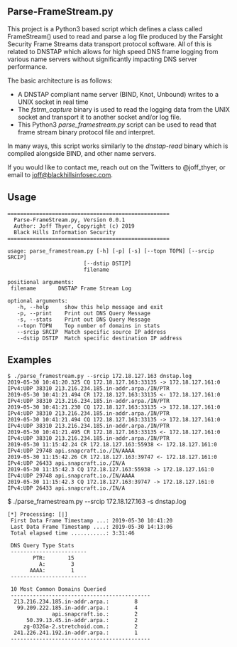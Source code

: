## Parse-FrameStream.py

This project is a Python3 based script which defines a class
called FrameStream() used to read and parse a log file produced
by the Farsight Security Frame Streams data transport protocol
software.   All of this is related to DNSTAP which allows for
high speed DNS frame logging from various name servers without
significantly impacting DNS server performance.

The basic architecture is as follows:
* A DNSTAP compliant name server (BIND, Knot, Unbound) writes to a UNIX socket in real time
* The *fstrm_capture* binary is used to read the logging data from the UNIX socket and transport it to another socket and/or log file.
* This Python3 *parse_framestream.py* script can be used to read that frame stream binary protocol file and interpret.

In many ways, this script works similarly to the *dnstap-read* binary which
is compiled alongside BIND, and other name servers. 

If you would like to contact me, reach out on the Twitters to @joff_thyer, or email to joff@blackhillsinfosec.com.

## Usage

    ===================================================
      Parse-FrameStream.py, Version 0.0.1
      Author: Joff Thyer, Copyright (c) 2019
      Black Hills Information Security
    ===================================================

    usage: parse_framestream.py [-h] [-p] [-s] [--topn TOPN] [--srcip SRCIP]
                            [--dstip DSTIP]
                            filename

    positional arguments:
     filename       DNSTAP Frame Stream Log

    optional arguments:
       -h, --help     show this help message and exit
       -p, --print    Print out DNS Query Message
       -s, --stats    Print out DNS Query Message
       --topn TOPN    Top number of domains in stats
       --srcip SRCIP  Match specific source IP address
       --dstip DSTIP  Match specific destination IP address

## Examples

    $ ./parse_framestream.py --srcip 172.18.127.163 dnstap.log
    2019-05-30 10:41:20.325 CQ 172.18.127.163:33135 -> 172.18.127.161:0 IPv4:UDP 38310 213.216.234.185.in-addr.arpa./IN/PTR
    2019-05-30 10:41:21.494 CR 172.18.127.163:33135 <- 172.18.127.161:0 IPv4:UDP 38310 213.216.234.185.in-addr.arpa./IN/PTR
    2019-05-30 10:41:21.230 CQ 172.18.127.163:33135 -> 172.18.127.161:0 IPv4:UDP 38310 213.216.234.185.in-addr.arpa./IN/PTR
    2019-05-30 10:41:21.494 CQ 172.18.127.163:33135 -> 172.18.127.161:0 IPv4:UDP 38310 213.216.234.185.in-addr.arpa./IN/PTR
    2019-05-30 10:41:21.495 CR 172.18.127.163:33135 <- 172.18.127.161:0 IPv4:UDP 38310 213.216.234.185.in-addr.arpa./IN/PTR
    2019-05-30 11:15:42.24 CR 172.18.127.163:55938 <- 172.18.127.161:0 IPv4:UDP 29748 api.snapcraft.io./IN/AAAA
    2019-05-30 11:15:42.26 CR 172.18.127.163:39747 <- 172.18.127.161:0 IPv4:UDP 26433 api.snapcraft.io./IN/A
    2019-05-30 11:15:42.3 CQ 172.18.127.163:55938 -> 172.18.127.161:0 IPv4:UDP 29748 api.snapcraft.io./IN/AAAA
    2019-05-30 11:15:42.3 CQ 172.18.127.163:39747 -> 172.18.127.161:0 IPv4:UDP 26433 api.snapcraft.io./IN/A


$ ./parse_framestream.py --srcip 172.18.127.163 -s dnstap.log

    [*] Processing: [|]
     First Data Frame Timestamp ...: 2019-05-30 10:41:20
     Last Data Frame Timestamp ....: 2019-05-30 14:13:06
     Total elapsed time ...........: 3:31:46

     DNS Query Type Stats
     ------------------------
            PTR:       15
              A:        3
           AAAA:        1
     ------------------------

     10 Most Common Domains Queried
     --------------------------------------------
      213.216.234.185.in-addr.arpa.:        8
       99.209.222.185.in-addr.arpa.:        4
                  api.snapcraft.io.:        2
          50.39.13.45.in-addr.arpa.:        2
         zg-0326a-2.stretchoid.com.:        2
      241.226.241.192.in-addr.arpa.:        1
     --------------------------------------------
